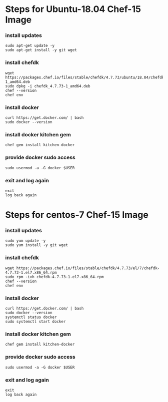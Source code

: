 # Steps for Ubuntu-18.04 Chef-15 Image


### install updates
```
sudo apt-get update -y
sudo apt-get install -y git wget
```

### install chefdk
```
wget https://packages.chef.io/files/stable/chefdk/4.7.73/ubuntu/18.04/chefdk_4.7.73-1_amd64.deb
sudo dpkg -i chefdk_4.7.73-1_amd64.deb
chef --version
chef env
```

### install docker
```
curl https://get.docker.com/ | bash
sudo docker --version
```

### install docker kitchen gem
```
chef gem install kitchen-docker
```

### provide docker sudo access
```
sudo usermod -a -G docker $USER
```

### exit and log again
```
exit
log back again
```


# Steps for centos-7 Chef-15 Image

### install updates
```
sudo yum update -y
sudo yum install -y git wget
```

### install chefdk
```
wget https://packages.chef.io/files/stable/chefdk/4.7.73/el/7/chefdk-4.7.73-1.el7.x86_64.rpm
sudo rpm -ivh chefdk-4.7.73-1.el7.x86_64.rpm
chef --version
chef env
```

### install docker
```
curl https://get.docker.com/ | bash
sudo docker --version
systemctl status docker
sudo systemctl start docker
```

### install docker kitchen gem
```
chef gem install kitchen-docker
```

### provide docker sudo access
```
sudo usermod -a -G docker $USER
```

### exit and log again
```
exit
log back again
```
